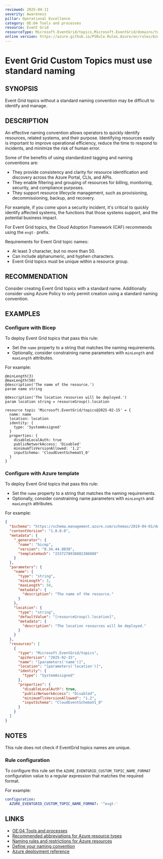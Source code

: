 ```yaml
---
reviewed: 2025-04-11
severity: Awareness
pillar: Operational Excellence
category: OE:04 Tools and processes
resource: Event Grid
resourceType: Microsoft.EventGrid/topics,Microsoft.EventGrid/domains/topics
online version: https://azure.github.io/PSRule.Rules.Azure/en/rules/Azure.EventGrid.TopicNaming/
---
```


# Event Grid Custom Topics must use standard naming

## SYNOPSIS

Event Grid topics without a standard naming convention may be difficult to identify and manage.

## DESCRIPTION

An effective naming convention allows operators to quickly identify resources, related systems, and their purpose.
Identifying resources easily is important to improve operational efficiency, reduce the time to respond to incidents,
and minimize the risk of human error.

Some of the benefits of using standardized tagging and naming conventions are:

- They provide consistency and clarity for resource identification and discovery across the Azure Portal, CLIs, and APIs.
- They enable filtering and grouping of resources for billing, monitoring, security, and compliance purposes.
- They support resource lifecycle management, such as provisioning, decommissioning, backup, and recovery.

For example, if you come upon a security incident, it's critical to quickly identify affected systems,
the functions that those systems support, and the potential business impact.

For Event Grid topics, the Cloud Adoption Framework (CAF) recommends using the `evgt-` prefix.

Requirements for Event Grid topic names:

- At least 3 character, but no more than 50.
- Can include alphanumeric, and hyphen characters.
- Event Grid topics must be unique within a resource group.

## RECOMMENDATION

Consider creating Event Grid topics with a standard name.
Additionally consider using Azure Policy to only permit creation using a standard naming convention.

## EXAMPLES

### Configure with Bicep

To deploy Event Grid topics that pass this rule:

- Set the `name` property to a string that matches the naming requirements.
- Optionally, consider constraining name parameters with `minLength` and `maxLength` attributes.

For example:

```bicep
@minLength(3)
@maxLength(50)
@description('The name of the resource.')
param name string

@description('The location resources will be deployed.')
param location string = resourceGroup().location

resource topic 'Microsoft.EventGrid/topics@2025-02-15' = {
  name: name
  location: location
  identity: {
    type: 'SystemAssigned'
  }
  properties: {
    disableLocalAuth: true
    publicNetworkAccess: 'Disabled'
    minimumTlsVersionAllowed: '1.2'
    inputSchema: 'CloudEventSchemaV1_0'
  }
}
```

<!-- external:avm avm/res/event-grid/topic name -->

### Configure with Azure template

To deploy Event Grid topics that pass this rule:

- Set the `name` property to a string that matches the naming requirements.
- Optionally, consider constraining name parameters with `minLength` and `maxLength` attributes.

For example:

```json
{
  "$schema": "https://schema.management.azure.com/schemas/2019-04-01/deploymentTemplate.json#",
  "contentVersion": "1.0.0.0",
  "metadata": {
    "_generator": {
      "name": "bicep",
      "version": "0.34.44.8038",
      "templateHash": "2337278938882386088"
    }
  },
  "parameters": {
    "name": {
      "type": "string",
      "minLength": 3,
      "maxLength": 50,
      "metadata": {
        "description": "The name of the resource."
      }
    },
    "location": {
      "type": "string",
      "defaultValue": "[resourceGroup().location]",
      "metadata": {
        "description": "The location resources will be deployed."
      }
    }
  },
  "resources": [
    {
      "type": "Microsoft.EventGrid/topics",
      "apiVersion": "2025-02-15",
      "name": "[parameters('name')]",
      "location": "[parameters('location')]",
      "identity": {
        "type": "SystemAssigned"
      },
      "properties": {
        "disableLocalAuth": true,
        "publicNetworkAccess": "Disabled",
        "minimumTlsVersionAllowed": "1.2",
        "inputSchema": "CloudEventSchemaV1_0"
      }
    }
  ]
}
```

## NOTES

This rule does not check if EventGrid topics names are unique.

<!-- caf:note name-format -->

### Rule configuration

<!-- module:config rule AZURE_EVENTGRID_CUSTOM_TOPIC_NAME_FORMAT -->

To configure this rule set the `AZURE_EVENTGRID_CUSTOM_TOPIC_NAME_FORMAT` configuration value to a regular expression
that matches the required format.

For example:

```yaml
configuration:
  AZURE_EVENTGRID_CUSTOM_TOPIC_NAME_FORMAT: '^evgt-'
```

## LINKS

- [OE:04 Tools and processes](https://learn.microsoft.com/azure/well-architected/operational-excellence/tools-processes)
- [Recommended abbreviations for Azure resource types](https://learn.microsoft.com/azure/cloud-adoption-framework/ready/azure-best-practices/resource-abbreviations)
- [Naming rules and restrictions for Azure resources](https://learn.microsoft.com/azure/azure-resource-manager/management/resource-name-rules)
- [Define your naming convention](https://learn.microsoft.com/azure/cloud-adoption-framework/ready/azure-best-practices/resource-naming)
- [Azure deployment reference](https://learn.microsoft.com/azure/templates/microsoft.eventgrid/topics)
